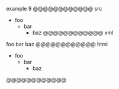 example 9
@@@@@@@@@@@@ src
 - foo
   - bar
	 - baz
@@@@@@@@@@@@ xml
<?xml version="1.0" encoding="UTF-8"?>
<!DOCTYPE document SYSTEM "CommonMark.dtd">
<document xmlns="http://commonmark.org/xml/1.0">
  <list type="bullet" tight="true">
    <item>
      <paragraph>
        <text>foo</text>
      </paragraph>
      <list type="bullet" tight="true">
        <item>
          <paragraph>
            <text>bar</text>
          </paragraph>
          <list type="bullet" tight="true">
            <item>
              <paragraph>
                <text>baz</text>
              </paragraph>
            </item>
          </list>
        </item>
      </list>
    </item>
  </list>
</document>
@@@@@@@@@@@@ html
<ul>
<li>foo
<ul>
<li>bar
<ul>
<li>baz</li>
</ul>
</li>
</ul>
</li>
</ul>
@@@@@@@@@@@@
